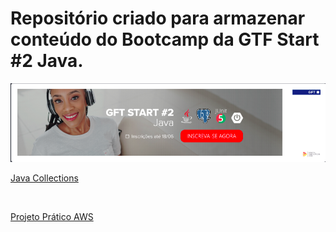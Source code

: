 # Repositório criado para armazenar conteúdo do Bootcamp da GTF Start #2 Java.

<img src="img/gtfbc.png">

<p><a href=" ">Java Collections</a></p><br/>

<p><a href=" ">Projeto Prático AWS</a></p><br/>